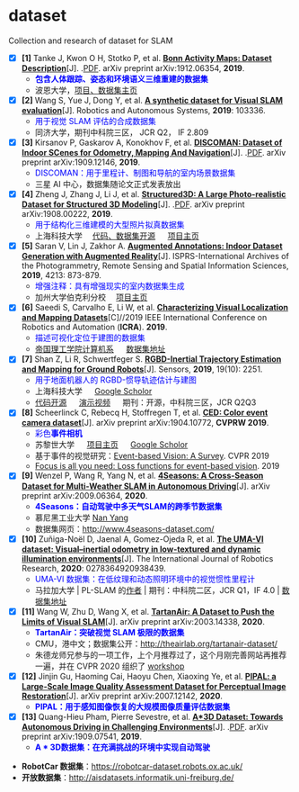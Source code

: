 # dataset
Collection and research of dataset for SLAM

+ [x] **[1]** Tanke J, Kwon O H, Stotko P, et al. [**Bonn Activity Maps: Dataset Description**](https://arxiv.org/abs/1912.06354)[J]. .[PDF](https://arxiv.org/pdf/1912.06354.pdf). arXiv preprint arXiv:1912.06354, **2019**.
    + <font color = blue>**包含人体跟踪、姿态和环境语义三维重建的数据集**</font>
    + 波恩大学，[项目、数据集主页](https://github.com/bonn-activity-maps/bonn_activity_maps)
+ [x] **[2]** Wang S, Yue J, Dong Y, et al. [**A synthetic dataset for Visual SLAM evaluation**](https://www.sciencedirect.com/science/article/pii/S0921889019301009#appSB)[J]. Robotics and Autonomous Systems, **2019**: 103336.
    + <font color = blue>用于视觉 SLAM 评估的合成数据集</font>
    + 同济大学，期刊中科院三区， JCR Q2， IF 2.809
+ [x] **[3]** Kirsanov P, Gaskarov A, Konokhov F, et al. [**DISCOMAN: Dataset of Indoor SCenes for Odometry, Mapping And Navigation**](https://arxiv.org/abs/1909.12146)[J]. .[PDF](https://arxiv.org/pdf/1909.12146.pdf). arXiv preprint arXiv:1909.12146, **2019**.
    + <font color = blue>DISCOMAN：用于里程计、制图和导航的室内场景数据集</font>
    + 三星 AI 中心，数据集随论文正式发表放出
+ [x] **[4]** Zheng J, Zhang J, Li J, et al. [**Structured3D: A Large Photo-realistic Dataset for Structured 3D Modeling**](https://arxiv.org/abs/1908.00222)[J]. .[PDF](https://arxiv.org/pdf/1908.00222.pdf). arXiv preprint arXiv:1908.00222, **2019**.
    + <font color = blue>用于结构化三维建模的大型照片拟真数据集</font>
    + 上海科技大学 &emsp;[代码、数据集开源](https://github.com/bertjiazheng/Structured3D)  &emsp; [项目主页](https://structured3d-dataset.org/)
+ [x] **[5]** Saran V, Lin J, Zakhor A. [**Augmented Annotations: Indoor Dataset Generation with Augmented Reality**](http://www-video.eecs.berkeley.edu/papers/jameslin/augmented_annotation.pdf)[J]. ISPRS-International Archives of the Photogrammetry, Remote Sensing and Spatial Information Sciences, **2019**, 4213: 873-879.
    + <font color = blue>增强注释：具有增强现实的室内数据集生成</font>
    + 加州大学伯克利分校 &emsp;[项目主页](https://www.6d.ai/)
+ [x] **[6]** Saeedi S, Carvalho E, Li W, et al. [**Characterizing Visual Localization and Mapping Datasets**](https://www.sajad-saeedi.ca/uploads/3/8/5/9/38597021/saeedi_icra2019.pdf)[C]//2019 IEEE International Conference on Robotics and Automation (**ICRA**). **2019**.
    + <font color = blue>描述可视化定位于建图的数据集</font>
    + [帝国理工学院计算机系](https://www.imperial.ac.uk/computing/research/visual-computing/) &emsp; [数据集地址](http://wbli.me/lmdata/)
+ [x] **[7]** Shan Z, Li R, Schwertfeger S. [**RGBD-Inertial Trajectory Estimation and Mapping for Ground Robots**](https://www.mdpi.com/1424-8220/19/10/2251)[J]. Sensors, **2019**, 19(10): 2251.
    + <font color = blue>用于地面机器人的 RGBD-惯导轨迹估计与建图</font>
    + 上海科技大学 &emsp; [Google Scholor](https://scholar.google.com/citations?user=Y2olJ9kAAAAJ&hl=zh-CN&oi=sra)
    + [代码开源](https://github.com/STAR-Center/VINS-RGBD) &emsp; [演示视频](https://robotics.shanghaitech.edu.cn/datasets/VINS-RGBD) &emsp; 期刊：开源，中科院三区，JCR Q2Q3
+ [x] **[8]** Scheerlinck C, Rebecq H, Stoffregen T, et al. [**CED: Color event camera dataset**](https://arxiv.org/pdf/1904.10772.pdf)[J]. arXiv preprint arXiv:1904.10772, **CVPRW 2019**.
    + <font color = blue>彩色**事件相机**</font>
    + 苏黎世大学 &emsp; [项目主页](http://rpg.ifi.uzh.ch/CED.html) &emsp; [Google Scholor](https://scholar.google.com/citations?user=zveWLBkAAAAJ&hl=zh-CN&oi=sra)
    + 基于事件的视觉研究：[Event-based Vision: A Survey](https://arxiv.org/pdf/1904.08405.pdf). CVPR 2019
    + [Focus is all you need: Loss functions for event-based vision](https://arxiv.org/pdf/1904.07235.pdf). 2019
+ [x] **[9]** Wenzel P, Wang R, Yang N, et al. [**4Seasons: A Cross-Season Dataset for Multi-Weather SLAM in Autonomous Driving**](https://arxiv.org/abs/2009.06364)[J]. arXiv preprint arXiv:2009.06364, **2020**.
    + <font color = blue>**4Seasons：自动驾驶中多天气SLAM的跨季节数据集**</font>
    + 慕尼黑工业大学 [Nan Yang](https://vision.in.tum.de/members/yangn)
    + 数据集网页：http://www.4seasons-dataset.com/
+ [x] **[10]** Zuñiga-Noël D, Jaenal A, Gomez-Ojeda R, et al. [**The UMA-VI dataset: Visual–inertial odometry in low-textured and dynamic illumination environments**](https://journals.sagepub.com/doi/abs/10.1177/0278364920938439)[J]. The International Journal of Robotics Research, **2020**: 0278364920938439.
    + <font color = blue>UMA-VI 数据集：在低纹理和动态照明环境中的视觉惯性里程计</font>
    + 马拉加大学 | PL-SLAM 的[作者](http://mapir.uma.es/mapirwebsite/index.php/people/270) | 期刊：中科院二区，JCR Q1，IF 4.0 | [数据集地址](http://mapir.isa.uma.es/mapirwebsite/index.php/mapir-downloads/291-uma-visual-inertial-dataset.html)
+ [x] **[11]** Wang W, Zhu D, Wang X, et al. [**TartanAir: A Dataset to Push the Limits of Visual SLAM**](https://arxiv.org/pdf/2003.14338)[J]. arXiv preprint arXiv:2003.14338, **2020**.
    + <font color = blue>**TartanAir：突破视觉 SLAM 极限的数据集**</font>
    + CMU，港中文；数据集公开：http://theairlab.org/tartanair-dataset/
    + 朱德龙师兄参与的一项工作，上个月推荐过了，这个月刚完善网站再推荐一遍，并在 CVPR 2020 组织了 [workshop](https://sites.google.com/view/vislocslamcvpr2020/slam-challenge)
+ [x] **[12]** Jinjin Gu, Haoming Cai, Haoyu Chen, Xiaoxing Ye, et al. [**PIPAL: a Large-Scale Image Quality Assessment Dataset for Perceptual Image Restoration**](https://arxiv.org/pdf/2007.12142.pdf)[J]. arXiv preprint arXiv:2007.12142, **2020**.
    + <font color = blue>**PIPAL：用于感知图像恢复的大规模图像质量评估数据集**</font>
+ [x] **[13]** Quang-Hieu Pham, Pierre Sevestre, et al. [**A*3D Dataset: Towards Autonomous Driving in Challenging Environments**](https://arxiv.org/abs/1909.07541)[J]. .[PDF](https://arxiv.org/pdf/1909.07541.pdf). arXiv preprint arXiv:1909.07541, **2019**.
    + <font color = blue>**A * 3D数据集：在充满挑战的环境中实现自动驾驶**</font>



+ **RobotCar 数据集**：https://robotcar-dataset.robots.ox.ac.uk/
+ **开放数据集**：http://aisdatasets.informatik.uni-freiburg.de/

